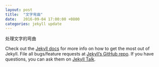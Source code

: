 ```yaml
---
layout: post
title:  "文字弯曲"
date:   2016-09-04 17:00:00 +0800
categories: jekyll update
---
```

处理文字的弯曲


Check out the [Jekyll docs][jekyll-docs] for more info on how to get the most out of Jekyll. File all bugs/feature requests at [Jekyll’s GitHub repo][jekyll-gh]. If you have questions, you can ask them on [Jekyll Talk][jekyll-talk].

[jekyll-docs]: ../attachFile/textBending/index.html
[jekyll-gh]:   https://github.com/jekyll/jekyll
[jekyll-talk]: https://talk.jekyllrb.com/
